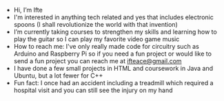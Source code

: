 - Hi, I’m Ifte
- I'm interested in anything tech related and yes that includes electronic spoons (I shall revolutionize the world with that invention)
- I’m currently taking courses to strengthen my skills and learning how to play the guitar so I can play my favorite video game music
- How to reach me: I've only really made code for circuitry such as Arduino and Raspberry Pi so if you need a fun project or would like to send a fun project you can reach me at ifteace@gmail.com
- I have done a few small projects in HTML and coursework in Java and Ubuntu, but a lot fewer for C++ 
- Fun fact: I once had an accident including a treadmill which required a hospital visit and you can still see the injury on my hand

